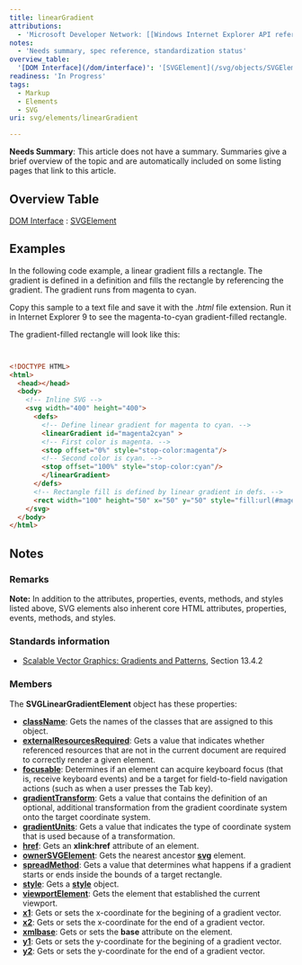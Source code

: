 ```yaml
---
title: linearGradient
attributions:
  - 'Microsoft Developer Network: [[Windows Internet Explorer API reference](http://msdn.microsoft.com/en-us/library/ie/hh828809%28v=vs.85%29.aspx) Article]'
notes:
  - 'Needs summary, spec reference, standardization status'
overview_table:
  '[DOM Interface](/dom/interface)': '[SVGElement](/svg/objects/SVGElement)'
readiness: 'In Progress'
tags:
  - Markup
  - Elements
  - SVG
uri: svg/elements/linearGradient

---
```

**Needs Summary**: This article does not have a summary. Summaries give a brief overview of the topic and are automatically included on some listing pages that link to this article.

## <span>Overview Table</span>

[DOM Interface](/dom/interface)
:   [SVGElement](/svg/objects/SVGElement)

## <span>Examples</span>

In the following code example, a linear gradient fills a rectangle. The gradient is defined in a definition and fills the rectangle by referencing the gradient. The gradient runs from magenta to cyan.

Copy this sample to a text file and save it with the *.html* file extension. Run it in Internet Explorer 9 to see the magenta-to-cyan gradient-filled rectangle.

The gradient-filled rectangle will look like this:

``` html


<!DOCTYPE HTML>
<html>
  <head></head>
  <body>
    <!-- Inline SVG -->
    <svg width="400" height="400">
      <defs>
        <!-- Define linear gradient for magenta to cyan. -->
        <linearGradient id="magenta2cyan" >
        <!-- First color is magenta. -->
        <stop offset="0%" style="stop-color:magenta"/>
        <!-- Second color is cyan. -->
        <stop offset="100%" style="stop-color:cyan"/>
        </linearGradient>
      </defs>
      <!-- Rectangle fill is defined by linear gradient in defs. -->
      <rect width="100" height="50" x="50" y="50" style="fill:url(#magenta2cyan)"/>
    </svg>
  </body>
</html>
```

</pre>

## <span>Notes</span>

### <span>Remarks</span>

**Note:** In addition to the attributes, properties, events, methods, and styles listed above, SVG elements also inherent core HTML attributes, properties, events, methods, and styles.

### <span>Standards information</span>

-   [Scalable Vector Graphics: Gradients and Patterns](http://go.microsoft.com/fwlink/p/?linkid=199811), Section 13.4.2

### <span>Members</span>

The **SVGLinearGradientElement** object has these properties:

-   [**className**](/svg/properties/className): Gets the names of the classes that are assigned to this object.
-   [**externalResourcesRequired**](/svg/properties/externalResourcesRequired): Gets a value that indicates whether referenced resources that are not in the current document are required to correctly render a given element.
-   [**focusable**](/svg/properties/focusable): Determines if an element can acquire keyboard focus (that is, receive keyboard events) and be a target for field-to-field navigation actions (such as when a user presses the Tab key).
-   [**gradientTransform**](/svg/properties/gradientTransform): Gets a value that contains the definition of an optional, additional transformation from the gradient coordinate system onto the target coordinate system.
-   [**gradientUnits**](/svg/properties/gradientUnits): Gets a value that indicates the type of coordinate system that is used because of a transformation.
-   [**href**](/svg/properties/href): Gets an **xlink:href** attribute of an element.
-   [**ownerSVGElement**](/svg/properties/ownerSVGElement): Gets the nearest ancestor [**svg**](/svg/objects/SVGElement) element.
-   [**spreadMethod**](/svg/properties/spread): Gets a value that determines what happens if a gradient starts or ends inside the bounds of a target rectangle.
-   [**style**](/svg/properties/style): Gets a [**style**](/css/cssom/style) object.
-   [**viewportElement**](/svg/properties/viewportElement): Gets the element that established the current viewport.
-   [**x1**](/svg/properties/x1_(SVGLinearGradientElement)): Gets or sets the x-coordinate for the begining of a gradient vector.
-   [**x2**](/svg/properties/x2_(SVGLinearGradientElement)): Gets or sets the x-coordinate for the end of a gradient vector.
-   [**xmlbase**](/svg/properties/xmlbase): Gets or sets the **base** attribute on the element.
-   [**y1**](/svg/properties/y1_(SVGLinearGradientElement)): Gets or sets the y-coordinate for the begining of a gradient vector.
-   [**y2**](/svg/properties/y2_(SVGLinearGradientElement)): Gets or sets the y-coordinate for the end of a gradient vector.
